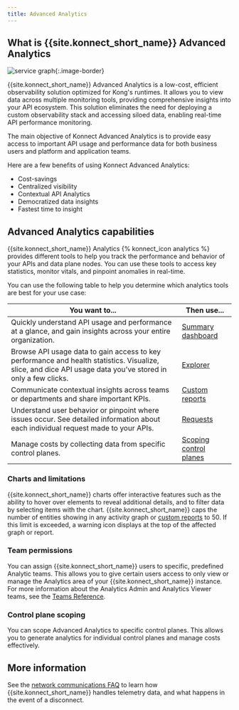 ```yaml
---
title: Advanced Analytics
---
```



## What is {{site.konnect_short_name}} Advanced Analytics

![service graph](/assets/images/products/konnect/analytics/konnect-analytics-gateway-service.png){:.image-border}

{{site.konnect_short_name}} Advanced Analytics is a low-cost, efficient observability solution optimized for Kong's runtimes. It allows you to view data across multiple monitoring tools, providing comprehensive insights into your API ecosystem. This solution eliminates the need for deploying a custom observability stack and accessing siloed data, enabling real-time API performance monitoring.

The main objective of Konnect Advanced Analytics is to provide easy access to important API usage and performance data for both business users and platform and application teams. 

Here are a few benefits of using Konnect Advanced Analytics:
* Cost-savings
* Centralized visibility
* Contextual API Analytics
* Democratized data insights
* Fastest time to insight

## Advanced Analytics capabilities

{{site.konnect_short_name}} Analytics {% konnect_icon analytics %} provides different tools to help you track the performance and behavior of your APIs and data plane nodes. You can use these tools to access key statistics, monitor vitals, and pinpoint anomalies in real-time.

You can use the following table to help you determine which analytics tools are best for your use case:

| You want to... | Then use... |
| -------------- | ----------- |
| Quickly understand API usage and performance at a glance, and gain insights across your entire organization. | [Summary dashboard](/konnect/analytics/dashboard/) |
| Browse API usage data to gain access to key performance and health statistics. Visualize, slice, and dice API usage data you’ve stored in only a few clicks. | [Explorer](/konnect/analytics/explorer/) |
| Communicate contextual insights across teams or departments and share important KPIs. | [Custom reports](/konnect/analytics/custom-reports/) |
| Understand user behavior or pinpoint where issues occur. See detailed information about each individual request made to your APIs. | [Requests](/konnect/analytics/api-requests/)  |
| Manage costs by collecting data from specific control planes. | [Scoping control planes](/konnect/analytics/#control-plane-scoping) |

### Charts and limitations

{{site.konnect_short_name}} charts offer interactive features such as the ability to hover over elements to reveal additional details, and to filter data by selecting items with the chart. {{site.konnect_short_name}} caps the number of entities showing in any activity graph or [custom reports](/konnect/analytics/generate-reports/) to 50. If this limit is exceeded, a warning icon displays at the top of the affected graph or report.

### Team permissions

You can assign {{site.konnect_short_name}} users to specific, predefined Analytic teams. This allows you to give certain users access to only view or manage the Analytics area of your {{site.konnect_short_name}} instance. For more information about the Analytics Admin and Analytics Viewer teams, see the [Teams Reference](/konnect/org-management/teams-and-roles/teams-reference/).


### Control plane scoping

You can scope Advanced Analytics to specific control planes. This allows you to generate analytics for individual control planes and manage costs effectively.

## More information

See the [network communications FAQ](/konnect/network-resiliency/) to learn how {{site.konnect_short_name}} handles telemetry data, and what happens in the event of a disconnect.
